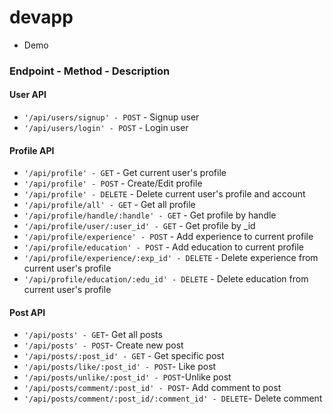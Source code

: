 # devapp
* Demo

### Endpoint - Method - Description
#### User API
* `'/api/users/signup' - POST` - Signup user
* `'/api/users/login' - POST` - Login user

#### Profile API
* `'/api/profile' - GET` - Get current user's profile
* `'/api/profile' - POST` - Create/Edit profile
* `'/api/profile' - DELETE` - Delete current user's profile and account
* `'/api/profile/all' - GET` - Get all profile
* `'/api/profile/handle/:handle' - GET` - Get profile by handle
* `'/api/profile/user/:user_id' - GET` - Get profile by _id
* `'/api/profile/experience' - POST` - Add experience to current profile
* `'/api/profile/education' - POST` - Add education to current profile
* `'/api/profile/experience/:exp_id' - DELETE` - Delete experience from current user's profile
* `'/api/profile/education/:edu_id' - DELETE` - Delete education from current user's profile

#### Post API

* `'/api/posts' - GET`- Get all posts
* `'/api/posts' - POST`- Create new post
* `'/api/posts/:post_id' - GET` - Get specific post
* `'/api/posts/like/:post_id' - POST`- Like post
* `'/api/posts/unlike/:post_id' - POST`-Unlike post
* `'/api/posts/comment/:post_id' - POST`- Add comment to post
* `'/api/posts/comment/:post_id/:comment_id' - DELETE`- Delete comment
